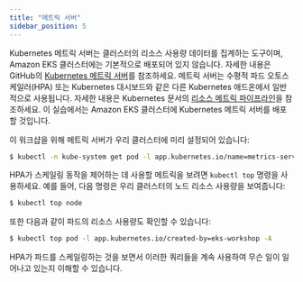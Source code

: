 ```yaml
---
title: "메트릭 서버"
sidebar_position: 5
---
```

Kubernetes 메트릭 서버는 클러스터의 리소스 사용량 데이터를 집계하는 도구이며, Amazon EKS 클러스터에는 기본적으로 배포되어 있지 않습니다. 자세한 내용은 GitHub의 [Kubernetes 메트릭 서버](https://github.com/kubernetes-sigs/metrics-server)를 참조하세요. 메트릭 서버는 수평적 파드 오토스케일러(HPA) 또는 Kubernetes 대시보드와 같은 다른 Kubernetes 애드온에서 일반적으로 사용됩니다. 자세한 내용은 Kubernetes 문서의 [리소스 메트릭 파이프라인](https://kubernetes.io/docs/tasks/debug/debug-cluster/resource-metrics-pipeline/)을 참조하세요. 이 실습에서는 Amazon EKS 클러스터에 Kubernetes 메트릭 서버를 배포할 것입니다.

이 워크샵을 위해 메트릭 서버가 우리 클러스터에 미리 설정되어 있습니다:

```bash
$ kubectl -n kube-system get pod -l app.kubernetes.io/name=metrics-server
```

HPA가 스케일링 동작을 제어하는 데 사용할 메트릭을 보려면 `kubectl top` 명령을 사용하세요. 예를 들어, 다음 명령은 우리 클러스터의 노드 리소스 사용량을 보여줍니다:

```bash
$ kubectl top node
```

또한 다음과 같이 파드의 리소스 사용량도 확인할 수 있습니다:

```bash
$ kubectl top pod -l app.kubernetes.io/created-by=eks-workshop -A
```

HPA가 파드를 스케일링하는 것을 보면서 이러한 쿼리들을 계속 사용하여 무슨 일이 일어나고 있는지 이해할 수 있습니다.
